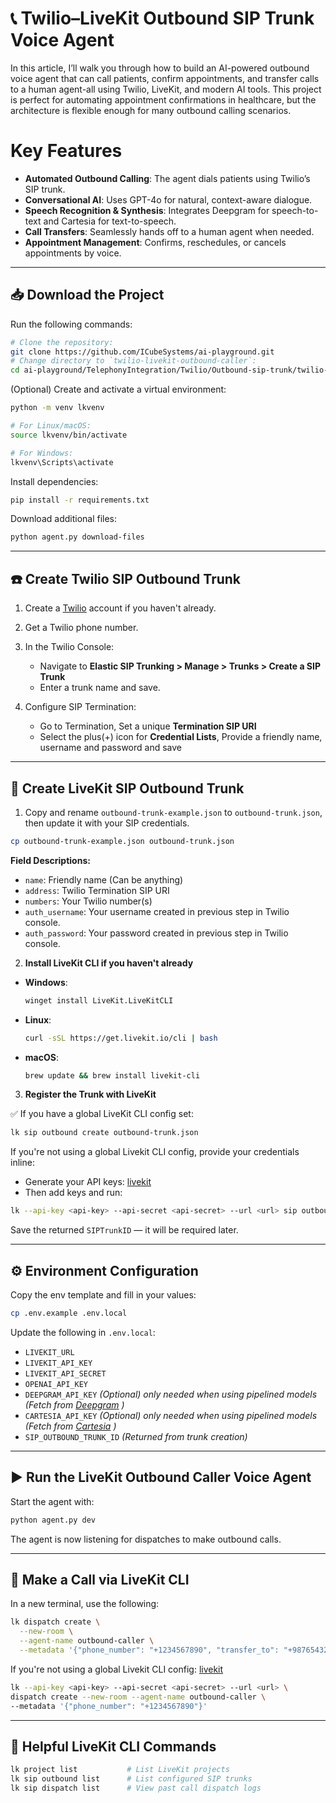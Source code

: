 # 📞 Twilio–LiveKit Outbound SIP Trunk Voice Agent

In this article, I’ll walk you through how to build an AI-powered outbound voice agent that can call patients, confirm appointments, and transfer calls to a human agent-all using Twilio, LiveKit, and modern AI tools. This project is perfect for automating appointment confirmations in healthcare, but the architecture is flexible enough for many outbound calling scenarios.

# **Key Features**

- **Automated Outbound Calling**: The agent dials patients using Twilio’s SIP trunk.
- **Conversational AI**: Uses GPT-4o for natural, context-aware dialogue.
- **Speech Recognition & Synthesis**: Integrates Deepgram for speech-to-text and Cartesia for text-to-speech.
- **Call Transfers**: Seamlessly hands off to a human agent when needed.
- **Appointment Management**: Confirms, reschedules, or cancels appointments by voice.

---

## 📥 Download the Project

Run the following commands:

```bash
# Clone the repository:
git clone https://github.com/ICubeSystems/ai-playground.git
# Change directory to `twilio-livekit-outbound-caller`:
cd ai-playground/TelephonyIntegration/Twilio/Outbound-sip-trunk/twilio-livekit-outbound-caller
```

(Optional) Create and activate a virtual environment:

```bash
python -m venv lkvenv

# For Linux/macOS:
source lkvenv/bin/activate

# For Windows:
lkvenv\Scripts\activate
```

Install dependencies:

```bash
pip install -r requirements.txt
```

Download additional files:

```bash
python agent.py download-files
```

---

## ☎️ Create Twilio SIP Outbound Trunk

1. Create a [Twilio](https://www.twilio.com/) account if you haven't already.
2. Get a Twilio phone number.
3. In the Twilio Console:
   - Navigate to **Elastic SIP Trunking > Manage > Trunks > Create a SIP Trunk**
   - Enter a trunk name and save.

4. Configure SIP Termination:
   - Go to Termination, Set a unique **Termination SIP URI** 
   - Select the plus(+) icon for **Credential Lists**, Provide a friendly name, username and password and save

---

## 🔧 Create LiveKit SIP Outbound Trunk

1. Copy and rename `outbound-trunk-example.json` to `outbound-trunk.json`, then update it with your SIP credentials.

```bash
cp outbound-trunk-example.json outbound-trunk.json
```

   **Field Descriptions:**
   - `name`: Friendly name (Can be anything)
   - `address`: Twilio Termination SIP URI
   - `numbers`: Your Twilio number(s)
   - `auth_username`: Your username created in previous step in Twilio console.
   - `auth_password`: Your password created in previous step in Twilio console.

2. **Install LiveKit CLI if you haven't already**

- **Windows**:
  ```bash
  winget install LiveKit.LiveKitCLI
  ```
- **Linux**:
  ```bash
  curl -sSL https://get.livekit.io/cli | bash
  ```
- **macOS**:
  ```bash
  brew update && brew install livekit-cli
  ```

3. **Register the Trunk with LiveKit**

✅ If you have a global LiveKit CLI config set:
```bash
lk sip outbound create outbound-trunk.json
```

If you're not using a global Livekit CLI config, provide your credentials inline:
- Generate your API keys: [livekit](https://docs.livekit.io/home/cloud/keys-and-tokens/) 
- Then add keys and run:
```bash
lk --api-key <api-key> --api-secret <api-secret> --url <url> sip outbound create outbound-trunk.json
```

Save the returned `SIPTrunkID` — it will be required later.

---

## ⚙️ Environment Configuration

Copy the env template and fill in your values:

```bash
cp .env.example .env.local
```

Update the following in `.env.local`:

- `LIVEKIT_URL`
- `LIVEKIT_API_KEY`
- `LIVEKIT_API_SECRET`
- `OPENAI_API_KEY`
- `DEEPGRAM_API_KEY` *(Optional) only needed when using pipelined models (Fetch from [Deepgram](https://console.deepgram.com) )*
- `CARTESIA_API_KEY` *(Optional) only needed when using pipelined models (Fetch from [Cartesia](https://play.cartesia.ai/keys) )*
- `SIP_OUTBOUND_TRUNK_ID` *(Returned from trunk creation)*

---

## ▶️ Run the LiveKit Outbound Caller Voice Agent

Start the agent with:

```bash
python agent.py dev
```

The agent is now listening for dispatches to make outbound calls.

---

## 📲 Make a Call via LiveKit CLI

In a new terminal, use the following:

```bash
lk dispatch create \
  --new-room \
  --agent-name outbound-caller \
  --metadata '{"phone_number": "+1234567890", "transfer_to": "+9876543210"}'
```

If you're not using a global Livekit CLI config: [livekit](https://docs.livekit.io/home/cloud/keys-and-tokens/)

```bash
lk --api-key <api-key> --api-secret <api-secret> --url <url> \
dispatch create --new-room --agent-name outbound-caller \
--metadata '{"phone_number": "+1234567890"}'
```

---

## 🧰 Helpful LiveKit CLI Commands

```bash
lk project list           # List LiveKit projects
lk sip outbound list      # List configured SIP trunks
lk sip dispatch list      # View past call dispatch logs
```
